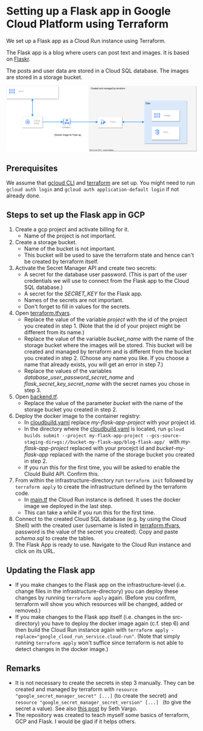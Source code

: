 # Setting up a Flask app in Google Cloud Platform using Terraform

We set up a Flask app as a Cloud Run instance using Terraform. 

The Flask app is a blog where users can post text and images. It is based on [Flaskr](https://flask.palletsprojects.com/en/2.2.x/tutorial/).

The posts and user data are stored in a Cloud SQL database. The images are stored in a storage bucket.  

![basic setting](basic_setting.drawio.svg)


## Prerequisites
We assume that [gcloud CLI](https://cloud.google.com/sdk/docs/install?hl=en) and [terraform](https://developer.hashicorp.com/terraform/tutorials/gcp-get-started/install-cli) are set up. You might need to run `gcloud auth login` and `gcloud auth application-default login` if not already done.

## Steps to set up the Flask app in GCP
1. Create a gcp project and activate billing for it.
   * Name of the project is not important.
2. Create a storage bucket.
   * Name of the bucket is not important. 
   * This bucket will be used to save the terraform state and hence can't be created by terraform itself.
3. Activate the Secret Manager API and create two secrets: 
   * A secret for the database user password. (This is part of the user credentials we will use to connect from the Flask app to the Cloud SQL database.)
   * A secret for the _SECRET_KEY_ for the Flask app.
   * Names of the secrets are not important.
   * Don't forget to fill in values for the secrets. 
4. Open [terraform.tfvars](infrastructure/terraform.tfvars).
   * Replace the value of the variable _project_ with the id of the project you created in step 1. (Note that the id of your project might be different from its name.)
   * Replace the value of the variable _bucket_name_ with the name of the storage bucket where the images will be stored. This bucket will be created and managed by terraform and is different from the bucket you created in step 2. (Choose any name you like. If you choose a name that already exists, you will get an error in step 7.)
   * Replace the values of the variables _database_user_password_secret_name_ and _flask_secret_key_secret_name_ with the secret names you chose in step 3.
5. Open [backend.tf](infrastructure/backend.tf).
   * Replace the value of the parameter _bucket_ with the name of the storage bucket you created in step 2. 
6. Deploy the docker image to the container registry:
   * In [cloudbuild.yaml](cloudbuild.yaml) replace _my-flask-app-project_ with your project id.
   * In the directory where the [cloudbuild.yaml](cloudbuild.yaml) is located, run `gcloud builds submit --project my-flask-app-project --gcs-source-staging-dir=gs://bucket-my-flask-app/blog-flask-app/
` with _my-flask-app-project_ replaced with your procejct id and _bucket-my-flask-app_ replaced with the name of the storage bucket you created in step 2.
   * If you run this for the first time, you will be asked to enable the Clould Build API. Confirm this.
7. From within the infrastructure-directory run `terraform init` followed by `terraform apply` to create the infrastructure defined by the terraform code.
   * In [main.tf](infrastructure/main.tf) the Cloud Run instance is defined. It uses the docker image we deployed in the last step.
   * This can take a while if you run this for the first time.
8. Connect to the created Cloud SQL database (e.g. by using the Cloud Shell) with the created user (username is listed in [terraform.tfvars](infrastructure/terraform.tfvars), password is the value of the secret you created). Copy and paste _schema.sql_ to create the tables.
9. The Flask App is ready to use. Navigate to the Cloud Run instance and click on its URL.

## Updating the Flask app
- If you make changes to the Flask app on the infrastructure-level (i.e. change files in the infrastructure-directory) you can deploy these changes by running `terraform apply` again. (Before you confirm, terraform will show you which resources will be changed, added or removed.)
- If you make changes to the Flask app itself (i.e. changes in the src-directory) you have to deploy the docker image again (c.f. step 6) and then build the Cloud Run instance again with `terraform apply -replace="google_cloud_run_service.cloud-run"`. (Note that simply running `terraform apply` won't suffice since terraform is not able to detect changes in the docker image.)


## Remarks
   * It is not necessary to create the secrets in step 3 manually. They can be created and managed by terraform with `resource "google_secret_manager_secret" [...]` (to create the secret) and `resource "google_secret_manager_secret_version" [...] ` (to give the secret a value). See also [this post](https://www.sethvargo.com/managing-google-secret-manager-secrets-with-terraform/) by Seth Vargo.
   * The repository was created to teach myself some basics of terraform, GCP and Flask. I would be glad if it helps others.
